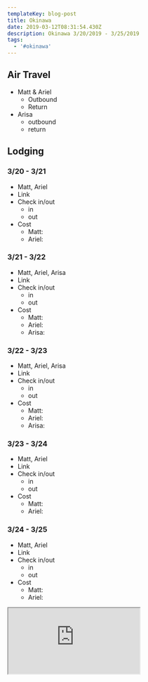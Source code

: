 ```yaml
---
templateKey: blog-post
title: Okinawa
date: 2019-03-12T08:31:54.430Z
description: Okinawa 3/20/2019 - 3/25/2019
tags:
  - '#okinawa'
---
```

## Air Travel

* Matt & Ariel
  * Outbound
  * Return
* Arisa
  * outbound
  * return

<div className="column is-1">

## Lodging

### 3/20 - 3/21

* Matt, Ariel
* Link
* Check in/out
  * in
  * out
* Cost
  * Matt:
  * Ariel:

### 3/21 - 3/22

* Matt, Ariel, Arisa
* Link
* Check in/out
  * in
  * out
* Cost
  * Matt:
  * Ariel:
  * Arisa:

### 3/22 - 3/23

* Matt, Ariel, Arisa
* Link
* Check in/out
  * in
  * out
* Cost
  * Matt:
  * Ariel:
  * Arisa:

### 3/23 - 3/24

* Matt, Ariel
* Link
* Check in/out
  * in
  * out
* Cost
  * Matt:
  * Ariel:

### 3/24 - 3/25

* Matt, Ariel
* Link
* Check in/out
  * in
  * out
* Cost
  * Matt:
  * Ariel:

</div>

<iframe src="https://docs.google.com/spreadsheets/d/e/2PACX-1vRWOzFQZV0XfGQpOlin4fM0tXNYPljmh-P-r5aMTFw6yJ9pDGT0T2A6QyLde-H9PiEp7mkJtTYiayav/pubhtml?widget=true&amp;headers=false"></iframe>
